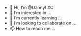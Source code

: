 - 👋 Hi, I’m @DannyLXC
- 👀 I’m interested in ...
- 🌱 I’m currently learning ...
- 💞️ I’m looking to collaborate on ...
- 📫 How to reach me ...

<!---
DannyLXC/DannyLXC is a ✨ special ✨ repository because its `README.md` (this file) appears on your GitHub profile.
You can click the Preview link to take a look at your changes.
--->
